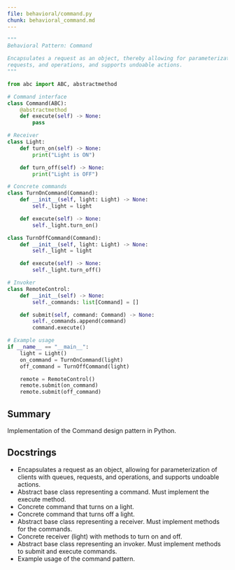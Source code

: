 ```yaml
---
file: behavioral/command.py
chunk: behavioral_command.md
---
```


```python
"""
Behavioral Pattern: Command

Encapsulates a request as an object, thereby allowing for parameterization of clients with queues,
requests, and operations, and supports undoable actions.
"""

from abc import ABC, abstractmethod

# Command interface
class Command(ABC):
    @abstractmethod
    def execute(self) -> None:
        pass

# Receiver
class Light:
    def turn_on(self) -> None:
        print("Light is ON")

    def turn_off(self) -> None:
        print("Light is OFF")

# Concrete commands
class TurnOnCommand(Command):
    def __init__(self, light: Light) -> None:
        self._light = light

    def execute(self) -> None:
        self._light.turn_on()

class TurnOffCommand(Command):
    def __init__(self, light: Light) -> None:
        self._light = light

    def execute(self) -> None:
        self._light.turn_off()

# Invoker
class RemoteControl:
    def __init__(self) -> None:
        self._commands: list[Command] = []

    def submit(self, command: Command) -> None:
        self._commands.append(command)
        command.execute()

# Example usage
if __name__ == "__main__":
    light = Light()
    on_command = TurnOnCommand(light)
    off_command = TurnOffCommand(light)

    remote = RemoteControl()
    remote.submit(on_command)
    remote.submit(off_command)

```

## Summary
Implementation of the Command design pattern in Python.

## Docstrings
- Encapsulates a request as an object, allowing for parameterization of clients with queues, requests, and operations, and supports undoable actions.
- Abstract base class representing a command. Must implement the execute method.
- Concrete command that turns on a light.
- Concrete command that turns off a light.
- Abstract base class representing a receiver. Must implement methods for the commands.
- Concrete receiver (light) with methods to turn on and off.
- Abstract base class representing an invoker. Must implement methods to submit and execute commands.
- Example usage of the command pattern.

